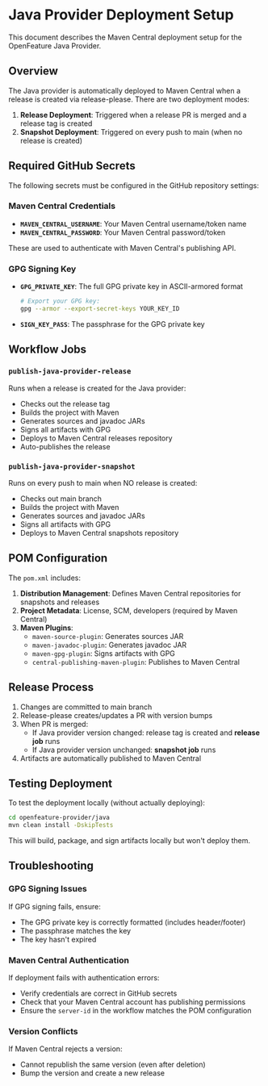 # Java Provider Deployment Setup

This document describes the Maven Central deployment setup for the OpenFeature Java Provider.

## Overview

The Java provider is automatically deployed to Maven Central when a release is created via release-please. There are two deployment modes:

1. **Release Deployment**: Triggered when a release PR is merged and a release tag is created
2. **Snapshot Deployment**: Triggered on every push to main (when no release is created)

## Required GitHub Secrets

The following secrets must be configured in the GitHub repository settings:

### Maven Central Credentials

- **`MAVEN_CENTRAL_USERNAME`**: Your Maven Central username/token name
- **`MAVEN_CENTRAL_PASSWORD`**: Your Maven Central password/token

These are used to authenticate with Maven Central's publishing API.

### GPG Signing Key

- **`GPG_PRIVATE_KEY`**: The full GPG private key in ASCII-armored format
  ```bash
  # Export your GPG key:
  gpg --armor --export-secret-keys YOUR_KEY_ID
  ```
- **`SIGN_KEY_PASS`**: The passphrase for the GPG private key

## Workflow Jobs

### `publish-java-provider-release`

Runs when a release is created for the Java provider:
- Checks out the release tag
- Builds the project with Maven
- Generates sources and javadoc JARs
- Signs all artifacts with GPG
- Deploys to Maven Central releases repository
- Auto-publishes the release

### `publish-java-provider-snapshot`

Runs on every push to main when NO release is created:
- Checks out main branch
- Builds the project with Maven
- Generates sources and javadoc JARs  
- Signs all artifacts with GPG
- Deploys to Maven Central snapshots repository

## POM Configuration

The `pom.xml` includes:

1. **Distribution Management**: Defines Maven Central repositories for snapshots and releases
2. **Project Metadata**: License, SCM, developers (required by Maven Central)
3. **Maven Plugins**:
   - `maven-source-plugin`: Generates sources JAR
   - `maven-javadoc-plugin`: Generates javadoc JAR
   - `maven-gpg-plugin`: Signs artifacts with GPG
   - `central-publishing-maven-plugin`: Publishes to Maven Central

## Release Process

1. Changes are committed to main branch
2. Release-please creates/updates a PR with version bumps
3. When PR is merged:
   - If Java provider version changed: release tag is created and **release job** runs
   - If Java provider version unchanged: **snapshot job** runs
4. Artifacts are automatically published to Maven Central

## Testing Deployment

To test the deployment locally (without actually deploying):

```bash
cd openfeature-provider/java
mvn clean install -DskipTests
```

This will build, package, and sign artifacts locally but won't deploy them.

## Troubleshooting

### GPG Signing Issues

If GPG signing fails, ensure:
- The GPG private key is correctly formatted (includes header/footer)
- The passphrase matches the key
- The key hasn't expired

### Maven Central Authentication

If deployment fails with authentication errors:
- Verify credentials are correct in GitHub secrets
- Check that your Maven Central account has publishing permissions
- Ensure the `server-id` in the workflow matches the POM configuration

### Version Conflicts

If Maven Central rejects a version:
- Cannot republish the same version (even after deletion)
- Bump the version and create a new release


